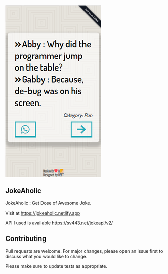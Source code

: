 ![ScreenShot](assets/screenshot.png)

## JokeAholic

JokeAholic : Get Dose of Awesome Joke.

Visit at https://jokeaholic.netlify.app

API I used is available https://sv443.net/jokeapi/v2/

## Contributing

Pull requests are welcome. For major changes, please open an issue first to discuss what you would like to change.

Please make sure to update tests as appropriate.
